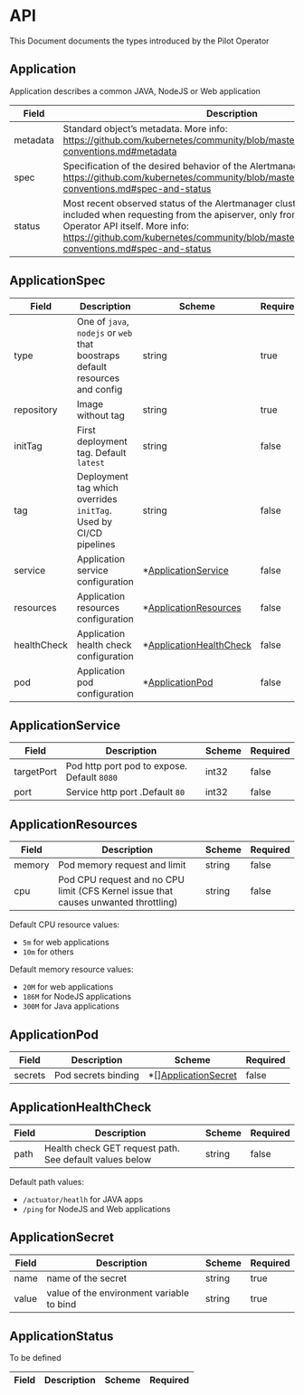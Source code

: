 # API

This Document documents the types introduced by the Pilot Operator 

## Application

Application describes a common JAVA, NodeJS or Web application

| Field | Description | Scheme | Required |
| ----- | ----------- | ------ | -------- |
| metadata | Standard object’s metadata. More info: https://github.com/kubernetes/community/blob/master/contributors/devel/api-conventions.md#metadata | [metav1.ObjectMeta](https://kubernetes.io/docs/reference/generated/kubernetes-api/v1.11/#objectmeta-v1-meta) | false |
| spec | Specification of the desired behavior of the Alertmanager cluster. More info: https://github.com/kubernetes/community/blob/master/contributors/devel/api-conventions.md#spec-and-status | [ApplicationSpec](#applicationspec) | true |
| status | Most recent observed status of the Alertmanager cluster. Read-only. Not included when requesting from the apiserver, only from the Prometheus Operator API itself. More info: https://github.com/kubernetes/community/blob/master/contributors/devel/api-conventions.md#spec-and-status | *[ApplicationStatus](#applicationstatus) | false |

## ApplicationSpec

| Field | Description | Scheme | Required |
| ----- | ----------- | ------ | -------- |
| type | One of `java`, `nodejs` or `web` that boostraps default resources and config | string | true |
| repository | Image without tag | string | true |
| initTag | First deployment tag. Default `latest` | string | false |
| tag | Deployment tag which overrides `initTag`. Used by CI/CD pipelines | string | false |
| service | Application service configuration | *[ApplicationService](#applicationService) | false |
| resources | Application resources configuration | *[ApplicationResources](#applicationResources) | false |
| healthCheck | Application health check configuration | *[ApplicationHealthCheck](#applicationHealthCheck) | false |
| pod | Application pod configuration | *[ApplicationPod](#applicationPod) | false |

## ApplicationService

| Field | Description | Scheme | Required |
| ----- | ----------- | ------ | -------- |
| targetPort | Pod http port pod to expose. Default `8080` | int32 | false |
| port | Service http port .Default `80` | int32 | false |

## ApplicationResources

| Field | Description | Scheme | Required |
| ----- | ----------- | ------ | -------- |
| memory | Pod memory request and limit | string | false |
| cpu | Pod CPU request and no CPU limit (CFS Kernel issue that causes unwanted throttling) | string | false |

Default CPU resource values:
- `5m` for web applications
- `10m` for others

Default memory resource values:
- `20M` for web applications
- `186M` for NodeJS applications
- `300M` for Java applications

## ApplicationPod

| Field | Description | Scheme | Required |
| ----- | ----------- | ------ | -------- |
| secrets | Pod secrets binding | *[][ApplicationSecret](#applicationSecret) | false |

## ApplicationHealthCheck

| Field | Description | Scheme | Required |
| ----- | ----------- | ------ | -------- |
| path | Health check GET request path. See default values below | string | false | 

Default path values:
- `/actuator/heatlh` for JAVA apps
- `/ping` for NodeJS and Web applications

## ApplicationSecret

| Field | Description | Scheme | Required |
| ----- | ----------- | ------ | -------- |
| name | name of the secret | string | true |
| value | value of the environment variable to bind | string | true |

## ApplicationStatus

To be defined

| Field | Description | Scheme | Required |
| ----- | ----------- | ------ | -------- |
